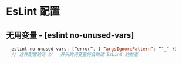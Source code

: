 # EsLint 配置
## 无用变量 -  [eslint no-unused-vars]
```js
  eslint no-unused-vars: [“error”, { “argsIgnorePattern”: “^_” }]
  // 这样配置的话 以 _ 开头的词变量将会跳过 EsLint 的检查
```